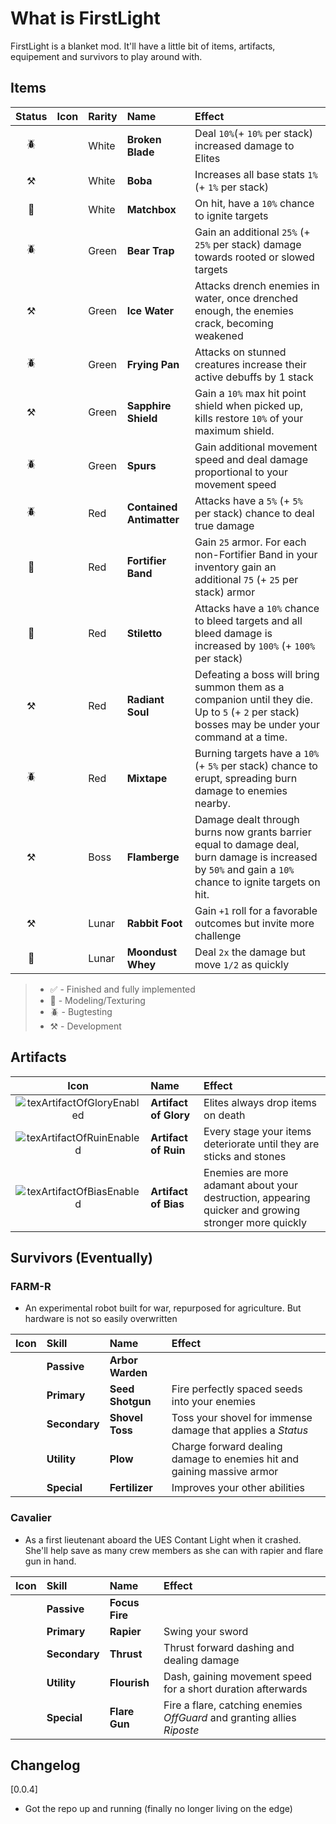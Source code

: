 # What is FirstLight

FirstLight is a blanket mod. It'll have a little bit of items, artifacts, equipement and survivors to play around with.




## Items
| Status | Icon | Rarity | Name | Effect | 
|:------:|:----:|:-------| :-----|:------ |
| 🪲 |  | White | **Broken Blade**           | Deal `10%`(+ `10%` per stack) increased damage to Elites |
| ⚒️ |  | White | **Boba**                   | Increases all base stats `1%` (+ `1%` per stack) |
| 🏁 |  | White | **Matchbox**               | On hit, have a `10%` chance to ignite targets |
| 🪲 |  | Green | **Bear Trap**              | Gain an additional `25%` (+ `25%` per stack) damage towards rooted or slowed targets |
| ⚒️ |  | Green | **Ice Water**              | Attacks drench enemies in water, once drenched enough, the enemies crack, becoming weakened |
| 🪲 |  | Green | **Frying Pan**             | Attacks on stunned creatures increase their active debuffs by 1 stack |
| ⚒️ |  | Green | **Sapphire Shield**        | Gain a `10%` max hit point shield when picked up, kills restore `10%` of your maximum shield. |
| 🪲 |  | Green | **Spurs**                  | Gain additional movement speed and deal damage proportional to your movement speed |
| 🪲 |  | Red   | **Contained Antimatter**   | Attacks have a `5%` (+ `5%` per stack) chance to deal true damage |
| 🏁 |  | Red   | **Fortifier Band**         | Gain `25` armor. For each non-Fortifier Band in your inventory gain an additional `75` (+ `25` per stack) armor |
| 🏁 |  | Red   | **Stiletto**               | Attacks have a `10%` chance to bleed targets and all bleed damage is increased by `100%` (+ `100%` per stack) |
| ⚒️ |  | Red   | **Radiant Soul**           | Defeating a boss will bring summon them as a companion until they die. Up to `5` (+ `2` per stack) bosses may be under your command at a time. |
| 🪲 |  | Red   | **Mixtape**                | Burning targets have a  `10%` (+ `5%` per stack) chance to erupt, spreading burn damage to enemies nearby. |
| ⚒️ |  | Boss  | **Flamberge**              | Damage dealt through burns now grants barrier equal to damage deal, burn damage is increased by `50%` and gain a `10%` chance to ignite targets on hit. |
| ⚒️ |  | Lunar | **Rabbit Foot**            | Gain `+1` roll for a favorable outcomes but invite more challenge |
| 🏁 |  | Lunar | **Moondust Whey**          | Deal `2x` the damage but move `1/2` as quickly |

> - ✅ - Finished and fully implemented
> - 🏁 - Modeling/Texturing
> - 🪲 - Bugtesting
> - ⚒️ - Development





## Artifacts

| Icon | Name | Effect |
|:----:|:-----|:------ |
| ![texArtifactOfGloryEnabled](https://github.com/user-attachments/assets/b28f9187-b582-4d96-b268-ebb3291978f1) | **Artifact of Glory** | Elites always drop items on death |
| ![texArtifactOfRuinEnabled](https://github.com/user-attachments/assets/a5660e18-ba9c-443e-abcb-3ee063cc268f)  | **Artifact of Ruin**  | Every stage your items deteriorate until they are sticks and stones |
| ![texArtifactOfBiasEnabled](https://github.com/user-attachments/assets/70a9c62a-0cc5-468f-8052-8a089058ba5a)  | **Artifact of Bias**  | Enemies are more adamant about your destruction, appearing quicker and growing stronger more quickly |

## Survivors (Eventually)

### FARM-R
- An experimental robot built for war, repurposed for agriculture. But hardware is not so easily overwritten

| Icon | Skill | Name | Effect |
|:----:|:------|:-----|:-------|
|  | **Passive**   | **Arbor Warden** |  |
|  | **Primary**   | **Seed Shotgun** | Fire perfectly spaced seeds into your enemies |
|  | **Secondary** | **Shovel Toss**  | Toss your shovel for immense damage that applies a _Status_ |
|  | **Utility**   | **Plow**         | Charge forward dealing damage to enemies hit and gaining massive armor |
|  | **Special**   | **Fertilizer**   | Improves your other abilities |
 
### Cavalier
- As a first lieutenant aboard the UES Contant Light when it crashed. She'll help save as many crew members as she can with rapier and flare gun in hand.

| Icon | Skill | Name | Effect |
|:----:|:------|:-----|:-------|
|  | **Passive**   | **Focus Fire** |  |
|  | **Primary**   | **Rapier**     | Swing your sword |
|  | **Secondary** | **Thrust**     | Thrust forward dashing and dealing damage |
|  | **Utility**   | **Flourish**   | Dash, gaining movement speed for a short duration afterwards |
|  | **Special**   | **Flare Gun**  | Fire a flare, catching enemies _OffGuard_ and granting allies _Riposte_ |



## Changelog
[0.0.4]
- Got the repo up and running (finally no longer living on the edge)
